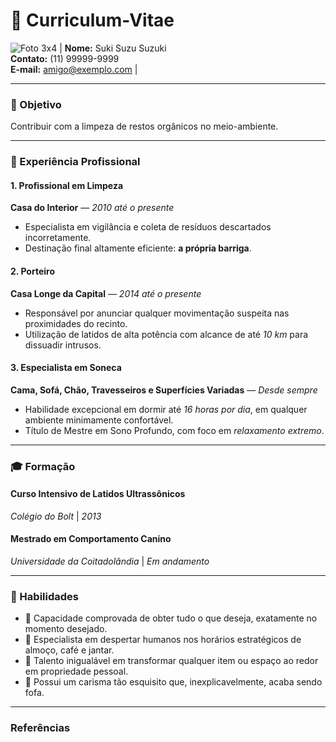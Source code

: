 # :feet: Curriculum-Vitae

![Foto 3x4](https://github.com/user-attachments/assets/16ec4039-1082-4a98-9838-59a2f23cffea) | **Nome:** Suki Suzu Suzuki  
**Contato:** (11) 99999-9999  
**E-mail:** amigo@exemplo.com |


---
### :fork_and_knife: Objetivo
Contribuir com a limpeza de restos orgânicos no meio-ambiente.

---
### :briefcase: Experiência Profissional

#### 1. **Profissional em Limpeza**
**Casa do Interior** — *2010 até o presente*  
- Especialista em vigilância e coleta de resíduos descartados incorretamente.  
- Destinação final altamente eficiente: **a própria barriga**.

#### 2. **Porteiro**
**Casa Longe da Capital** — *2014 até o presente*  
- Responsável por anunciar qualquer movimentação suspeita nas proximidades do recinto.  
- Utilização de latidos de alta potência com alcance de até *10 km* para dissuadir intrusos.  

#### 3. **Especialista em Soneca**
**Cama, Sofá, Chão, Travesseiros e Superfícies Variadas** — *Desde sempre*  
- Habilidade excepcional em dormir até *16 horas por dia*, em qualquer ambiente minimamente confortável.  
- Título de Mestre em Sono Profundo, com foco em *relaxamento extremo*.  

---

### :mortar_board: Formação

#### Curso Intensivo de Latidos Ultrassônicos  
*Colégio do Bolt* | *2013*

#### Mestrado em Comportamento Canino  
*Universidade da Coitadolândia* | *Em andamento*

--- 
### :pushpin: Habilidades
- :feet: Capacidade comprovada de obter tudo o que deseja, exatamente no momento desejado.
- :feet: Especialista em despertar humanos nos horários estratégicos de almoço, café e jantar.
- :feet: Talento inigualável em transformar qualquer item ou espaço ao redor em propriedade pessoal.
- :feet: Possui um carisma tão esquisito que, inexplicavelmente, acaba sendo fofa.

---
### Referências
